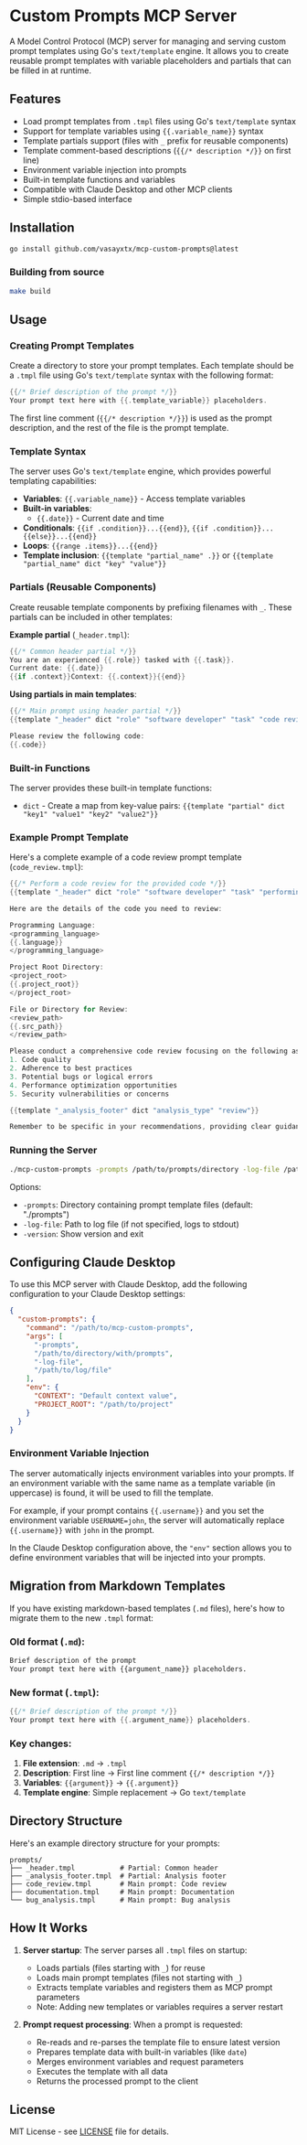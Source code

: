 # Custom Prompts MCP Server

A Model Control Protocol (MCP) server for managing and serving custom prompt templates using Go's `text/template` engine.
It allows you to create reusable prompt templates with variable placeholders and partials that can be filled in at runtime.

## Features

- Load prompt templates from `.tmpl` files using Go's `text/template` syntax
- Support for template variables using `{{.variable_name}}` syntax
- Template partials support (files with `_` prefix for reusable components)
- Template comment-based descriptions (`{{/* description */}}` on first line)
- Environment variable injection into prompts
- Built-in template functions and variables
- Compatible with Claude Desktop and other MCP clients
- Simple stdio-based interface

## Installation

```bash
go install github.com/vasayxtx/mcp-custom-prompts@latest
```

### Building from source

```bash
make build
```

## Usage

### Creating Prompt Templates

Create a directory to store your prompt templates. Each template should be a `.tmpl` file using Go's `text/template` syntax with the following format:

```go
{{/* Brief description of the prompt */}}
Your prompt text here with {{.template_variable}} placeholders.
```

The first line comment (`{{/* description */}}`) is used as the prompt description, and the rest of the file is the prompt template.

### Template Syntax

The server uses Go's `text/template` engine, which provides powerful templating capabilities:

- **Variables**: `{{.variable_name}}` - Access template variables
- **Built-in variables**: 
  - `{{.date}}` - Current date and time
- **Conditionals**: `{{if .condition}}...{{end}}`, `{{if .condition}}...{{else}}...{{end}}`
- **Loops**: `{{range .items}}...{{end}}`
- **Template inclusion**: `{{template "partial_name" .}}` or `{{template "partial_name" dict "key" "value"}}`

### Partials (Reusable Components)

Create reusable template components by prefixing filenames with `_`. These partials can be included in other templates:

**Example partial** (`_header.tmpl`):
```go
{{/* Common header partial */}}
You are an experienced {{.role}} tasked with {{.task}}.
Current date: {{.date}}
{{if .context}}Context: {{.context}}{{end}}
```

**Using partials in main templates**:
```go
{{/* Main prompt using header partial */}}
{{template "_header" dict "role" "software developer" "task" "code review" "context" .context}}

Please review the following code:
{{.code}}
```

### Built-in Functions

The server provides these built-in template functions:

- `dict` - Create a map from key-value pairs: `{{template "partial" dict "key1" "value1" "key2" "value2"}}`

### Example Prompt Template

Here's a complete example of a code review prompt template (`code_review.tmpl`):

```go
{{/* Perform a code review for the provided code */}}
{{template "_header" dict "role" "software developer" "task" "performing a thorough code review" "date" .date "context" .context}}

Here are the details of the code you need to review:

Programming Language:
<programming_language>
{{.language}}
</programming_language>

Project Root Directory:
<project_root>
{{.project_root}}
</project_root>

File or Directory for Review:
<review_path>
{{.src_path}}
</review_path>

Please conduct a comprehensive code review focusing on the following aspects:
1. Code quality
2. Adherence to best practices
3. Potential bugs or logical errors
4. Performance optimization opportunities
5. Security vulnerabilities or concerns

{{template "_analysis_footer" dict "analysis_type" "review"}}

Remember to be specific in your recommendations, providing clear guidance on how to improve the code.
```

### Running the Server

```bash
./mcp-custom-prompts -prompts /path/to/prompts/directory -log-file /path/to/log/file
```

Options:
- `-prompts`: Directory containing prompt template files (default: "./prompts")
- `-log-file`: Path to log file (if not specified, logs to stdout)
- `-version`: Show version and exit

## Configuring Claude Desktop

To use this MCP server with Claude Desktop, add the following configuration to your Claude Desktop settings:

```json
{
  "custom-prompts": {
    "command": "/path/to/mcp-custom-prompts",
    "args": [
      "-prompts",
      "/path/to/directory/with/prompts",
      "-log-file",
      "/path/to/log/file"
    ],
    "env": {
      "CONTEXT": "Default context value",
      "PROJECT_ROOT": "/path/to/project"
    }
  }
}
```

### Environment Variable Injection

The server automatically injects environment variables into your prompts. If an environment variable with the same name as a template variable (in uppercase) is found, it will be used to fill the template.

For example, if your prompt contains `{{.username}}` and you set the environment variable `USERNAME=john`, the server will automatically replace `{{.username}}` with `john` in the prompt.

In the Claude Desktop configuration above, the `"env"` section allows you to define environment variables that will be injected into your prompts.

## Migration from Markdown Templates

If you have existing markdown-based templates (`.md` files), here's how to migrate them to the new `.tmpl` format:

### Old format (`.md`):
```markdown
Brief description of the prompt
Your prompt text here with {{argument_name}} placeholders.
```

### New format (`.tmpl`):
```go
{{/* Brief description of the prompt */}}
Your prompt text here with {{.argument_name}} placeholders.
```

### Key changes:
1. **File extension**: `.md` → `.tmpl`
2. **Description**: First line → First line comment `{{/* description */}}`
3. **Variables**: `{{argument}}` → `{{.argument}}`
4. **Template engine**: Simple replacement → Go `text/template`

## Directory Structure

Here's an example directory structure for your prompts:

```
prompts/
├── _header.tmpl           # Partial: Common header
├── _analysis_footer.tmpl  # Partial: Analysis footer
├── code_review.tmpl       # Main prompt: Code review
├── documentation.tmpl     # Main prompt: Documentation
└── bug_analysis.tmpl      # Main prompt: Bug analysis
```

## How It Works

1. **Server startup**: The server parses all `.tmpl` files on startup:
   - Loads partials (files starting with `_`) for reuse
   - Loads main prompt templates (files not starting with `_`)
   - Extracts template variables and registers them as MCP prompt parameters
   - Note: Adding new templates or variables requires a server restart

2. **Prompt request processing**: When a prompt is requested:
   - Re-reads and re-parses the template file to ensure latest version
   - Prepares template data with built-in variables (like `date`)
   - Merges environment variables and request parameters
   - Executes the template with all data
   - Returns the processed prompt to the client

## License

MIT License - see [LICENSE](./LICENSE) file for details.
